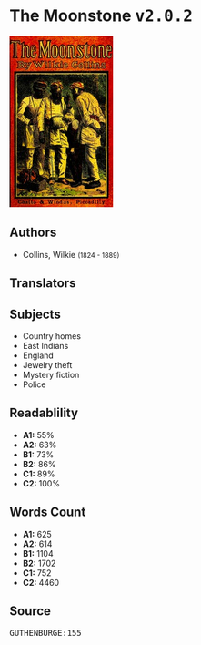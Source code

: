 # The Moonstone <kbd>v2.0.2</kbd>

![](./cover.medium.jpg "")

## Authors


 - Collins, Wilkie <small>(1824 - 1889)</small>

## Translators



## Subjects


 - Country homes
 - East Indians
 - England
 - Jewelry theft
 - Mystery fiction
 - Police

## Readablility


 - **A1:** 55%
 - **A2:** 63%
 - **B1:** 73%
 - **B2:** 86%
 - **C1:** 89%
 - **C2:** 100%

## Words Count


 - **A1:** 625
 - **A2:** 614
 - **B1:** 1104
 - **B2:** 1702
 - **C1:** 752
 - **C2:** 4460

## Source


<kbd>GUTHENBURGE:155</kbd>
